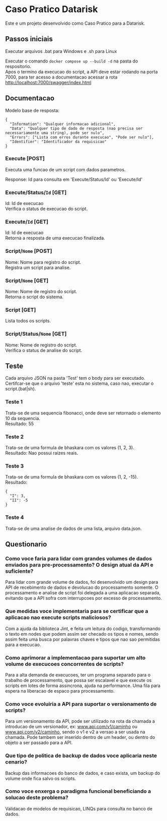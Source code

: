 # Caso Pratico Datarisk

Este e um projeto desenvolvido como Caso Pratico para a Datarisk.

## Passos iniciais

Executar arquivos .bat para Windows e .sh para Linux

Executar o comando <code>docker compose up --build -d</code> na pasta do respositorio.  
Apos o termino da execucao do script, a API deve estar rodando na porta 7000, para ter acesso a documentacao
acessar a rota <http://localhost:7000/swagger/index.html>

## Documentacao

Modelo base de resposta:  
```
{  
  "Information": "Qualquer informacao adicional",  
  "Data": "Qualquer tipo de dado de resposta (nao precisa ser necessariamente uma string), pode ser nulo",  
  "Errors": ["Lista com erros durante execucao", "Pode ser nulo"],  
  "Identifier": "Identificador da requisicao"  
}
```

### Execute [POST]

Executa uma funcao de um script com dados parametros.

Response: Id para consulta em 'Execute/Status/Id' ou 'Execute/Id'

### Execute/Status/<code>Id</code> [GET]

Id: Id de execucao  
Verifica o status de execucao do script.

### Execute/<code>Id</code> [GET]

Id: Id de execucao  
Retorna a resposta de uma execucao finalizada.

### Script/<code>Nome</code> [POST]

Nome: Nome para registro do script.  
Registra um script para analise.

### Script/<code>Nome</code> [GET]

Nome: Nome de registro do script.  
Retorna o script do sistema.

### Script [GET]

Lista todos os scripts.

### Script/Status/<code>Nome</code> [GET]

Nome: Nome de registro do script.  
Verifica o status de analise do script.

## Teste

Cada arquivo JSON na pasta 'Test' tem o body para ser executado.  
Certifcar-se que o arquivo 'teste' esta no sistema, caso nao, executar o script.(bat|sh).

### Teste 1
Trata-se de uma sequencia fibonacci, onde deve ser retornado o elemento 10 da sequencia.  
Resultado: 55

### Teste 2
Trata-se de uma formula de bhaskara com os valores (1, 2, 3).  
Resultado: Nao possui raizes reais.

### Teste 3
Trata-se de uma formula de bhaskara com os valores (1, 2, -15).  
Resultado:
```
{  
  "I": 3,  
  "II": -5  
}
```

### Teste 4
Trata-se de uma analise de dados de uma lista, arquivo data.json.

## Questionario

### Como voce faria para lidar com grandes volumes de dados enviados para pre-processamento? O design atual da API e suficiente?

Para lidar com grande volume de dados, foi desenvolvido um design para API de recebimento de dados e devolucao
do processamento somente. O processamento e analise de script foi delegada a uma aplicacao separada, evitando
que a API sofra com interrupcoes por excesso de processamento.

### Que medidas voce implementaria para se certificar que a aplicacao nao execute scripts maliciosos?

Com a ajuda da biblioteca Jint, e feita um leitura do codigo, transformando o texto em nodes que podem
assim ser checado os tipos e nomes, sendo assim feita uma busca por palavras chaves e tipos que nao sao permitidas
para a execucao.

### Como aprimorar a implementacao para suportar um alto volume de execucoes concorrentes de scripts?

Para a alta demanda de execucoes, ter um programa separado para o trabalho de processamento, que possa
ser escalavel e que execute os scripts em lotes de forma assincrona, ajuda na performance.
Uma fila para espera na liberacao de espaco para processamento.

### Como voce evoluiria a API para suportar o versionamento de scripts?

Para um versionamento da API, pode ser utilizado na rota da chamada a introducao de um versionador,
ex: www.api.com/v1/caminho ou www.api.com/v2/caminho, sendo o v1 e v2 a versao a ser usada na chamada.
Pode tambem ser inserido dentro de um header, ou dentro do objeto a ser passado para a API.

### Que tipo de politica de backup de dados voce aplicaria neste cenario?

Backup das informacoes do banco de dados, e caso exista, um backup do volume onde fica salvo os scripts.

### Como voce enxerga o paradigma funcional beneficiando a solucao deste problema?

Validacao de modelos de requisicao, LINQs para consulta no banco de dados.
